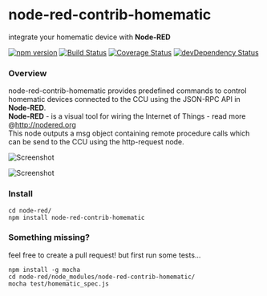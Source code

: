 node-red-contrib-homematic
===
integrate your homematic device with <b>Node-RED</b>

[![npm version](https://badge.fury.io/js/node-red-contrib-homematic.svg)](http://badge.fury.io/js/node-red-contrib-homematic) [![Build Status](https://travis-ci.org/firsttris/node-red-contrib-homematic.svg?branch=master)](https://travis-ci.org/firsttris/node-red-contrib-homematic) [![Coverage Status](https://coveralls.io/repos/firsttris/node-red-contrib-homematic/badge.svg?branch=master)](https://coveralls.io/r/firsttris/node-red-contrib-homematic?branch=master) [![devDependency Status](https://david-dm.org/firsttris/node-red-contrib-homematic/dev-status.svg)](https://david-dm.org/firsttris/node-red-contrib-homematic#info=devDependencies)

### Overview
node-red-contrib-homematic provides predefined commands to control homematic devices connected to the CCU using the JSON-RPC API in <b>Node-RED</b>.<br>
<b>Node-RED</b> - is a visual tool for wiring the Internet of Things - read more @http://nodered.org<br>
This node outputs a msg object containing remote procedure calls which can be send to the CCU using the http-request node.

![Screenshot](https://dl.dropboxusercontent.com/u/13344648/dev/homematic2.PNG)

![Screenshot](https://dl.dropboxusercontent.com/u/13344648/dev/homematic1.PNG)



### Install
```chef
cd node-red/
npm install node-red-contrib-homematic
```

### Something missing?
feel free to create a pull request!
but first run some tests...
```chef
npm install -g mocha
cd node-red/node_modules/node-red-contrib-homematic/
mocha test/homematic_spec.js
```
